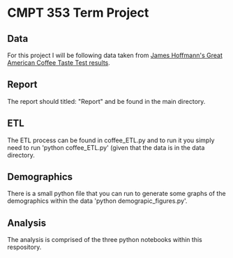 # CMPT 353 Term Project
## Data
For this project I will be following data taken from [James Hoffmann's Great American Coffee Taste Test results](https://www.youtube.com/watch?v=bMOOQfeloH0&ab_channel=JamesHoffmann).

## Report
The report should titled: "Report" and be found in the main directory.

## ETL
The ETL process can be found in coffee_ETL.py and to run it you simply need to run 'python coffee_ETL.py' (given that the data is in the data directory.

## Demographics
There is a small python file that you can run to generate some graphs of the demographics within the data 'python demograpic_figures.py'.

## Analysis
The analysis is comprised of the three python notebooks within this respository.
